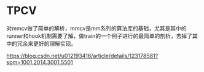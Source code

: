 # TPCV 

对mmcv做了简单的解析，mmcv是mm系列的算法库的基础，尤其是其中的runner和hook机制需要了解，做train的一个例子进行的最简单的剖析，去掉了其中的冗余来更好的理解实现。

https://blog.csdn.net/u012193416/article/details/123178581?spm=1001.2014.3001.5501